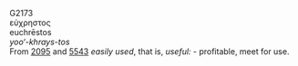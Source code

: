 <body>
  <p>G2173<br>  εὐχρηστος  <br> euchrēstos  <br><i>yoo‘-khrays-tos </i><br>From <a href="g2095.htm">2095</a> and <a href="g5543.htm">5543</a>  <i>easily</i> <i>used</i>, that is, <i>useful:</i> - profitable, meet for use.<br></p>
 </body>